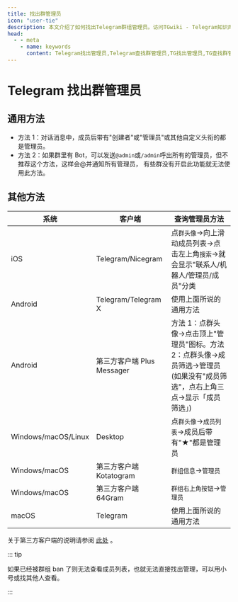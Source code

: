 ```yaml
---
title: 找出群管理员
icon: "user-tie"
description: 本文介绍了如何找出Telegram群组管理员。访问TGwiki - Telegram知识库，了解更多Telegram使用技巧。
head:
  - - meta
    - name: keywords
      content: Telegram找出管理员,Telegram查找群管理员,TG找出管理员,TG查找群管理员,电报找出管理员,电报查找群管理员,TGwiki,Telegram知识库
---
```


# Telegram 找出群管理员

## 通用方法

- 方法 1：对话消息中，成员后带有"创建者"或"管理员"或其他自定义头衔的都是管理员。
- 方法 2：如果群里有 Bot，可以发送`@admin`或`/admin`呼出所有的管理员，但不推荐这个方法，这样会@并通知所有管理员， 有些群没有开启此功能就无法使用此方法。

## 其他方法

| 系统                | 客户端                     | 查询管理员方法                                                                                                                 |
| ------------------- | -------------------------- | ------------------------------------------------------------------------------------------------------------------------------ |
| iOS                 | Telegram/Nicegram          | 点`群头像`->向上滑动成员列表->点击左上角`搜索`->就会显示"联系人/机器人/管理员/成员"分类                                        |
| Android             | Telegram/Telegram X        | 使用上面所说的通用方法                                                                                                         |
| Android             | 第三方客户端 Plus Messager | 方法 1：点群头像->点击顶上"管理员"图标。方法 2：点群头像->成员筛选->管理员(如果没有"成员筛选"，点右上角三点->显示「成员筛选」) |
| Windows/macOS/Linux | Desktop                    | 点`群头像`->`成员列表`->成员后带有"★"都是管理员                                                                                |
| Windows/macOS       | 第三方客户端 Kotatogram    | `群组信息`->`管理员`                                                                                                           |
| Windows/macOS       | 第三方客户端 64Gram        | `群组右上角按钮`->`管理员`                                                                                                     |
| macOS               | Telegram                   | 使用上面所说的通用方法                                                                                                         |

关于第三方客户端的说明请参阅 [此处](/tgwiki/thirdparty) 。

::: tip

如果已经被群组 ban 了则无法查看成员列表，也就无法直接找出管理，可以用小号或找其他人查看。

:::
